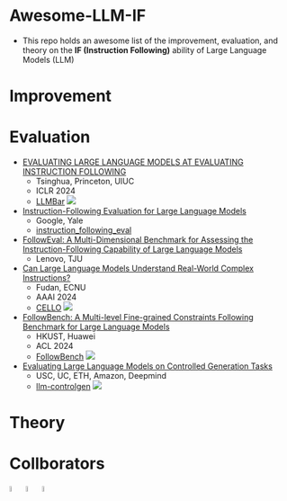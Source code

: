 # Awesome-LLM-IF
- This repo holds an awesome list of the improvement, evaluation, and theory on the **IF (Instruction Following)** ability of Large Language Models (LLM)

# Improvement

# Evaluation
- [EVALUATING LARGE LANGUAGE MODELS AT EVALUATING INSTRUCTION FOLLOWING](https://arxiv.org/pdf/2310.07641)
  - Tsinghua, Princeton, UIUC
  - ICLR 2024
  - [LLMBar](https://github.com/lyogavin/Anima)  ![](https://img.shields.io/github/stars/princeton-nlp/LLMBar.svg)
- [Instruction-Following Evaluation for Large Language Models](https://arxiv.org/pdf/2311.07911)
  - Google, Yale
  - [instruction_following_eval](https://github.com/google-research/google-research/tree/master/instruction_following_eval)
- [FollowEval: A Multi-Dimensional Benchmark for Assessing the Instruction-Following Capability of Large Language Models](https://arxiv.org/pdf/2311.09829)
  - Lenovo, TJU
- [Can Large Language Models Understand Real-World Complex Instructions?](https://arxiv.org/pdf/2309.09150)
  - Fudan, ECNU
  - AAAI 2024
  - [CELLO](https://github.com/Abbey4799/CELLO)  ![](https://img.shields.io/github/stars/Abbey4799/CELLO.svg)
- [FollowBench: A Multi-level Fine-grained Constraints Following Benchmark for Large Language Models](https://arxiv.org/pdf/2310.20410)
  - HKUST, Huawei
  - ACL 2024
  - [FollowBench](https://github.com/YJiangcm/FollowBench)  ![](https://img.shields.io/github/stars/YJiangcm/FollowBench.svg)
- [Evaluating Large Language Models on Controlled Generation Tasks](https://arxiv.org/pdf/2310.14542)
  - USC, UC, ETH, Amazon, Deepmind
  - [llm-controlgen](https://github.com/sunjiao123sun/llm-controlgen)  ![](https://img.shields.io/github/stars/sunjiao123sun/llm-controlgen.svg)
    
# Theory

# Collborators
<a href="https://github.com/HqWu-HITCS"><img src="https://avatars.githubusercontent.com/u/29895268?v=4" alt="图片描述" style="width:5%;"/></a>
<a href="https://github.com/yupeijei1997"><img src="https://avatars.githubusercontent.com/u/39047479?v=4" alt="图片描述" style="width:5%;"/></a>
<a href="https://github.com/thinkwee"><img src="https://avatars.githubusercontent.com/u/11889052?v=4" alt="图片描述" style="width:5%;"/></a>

